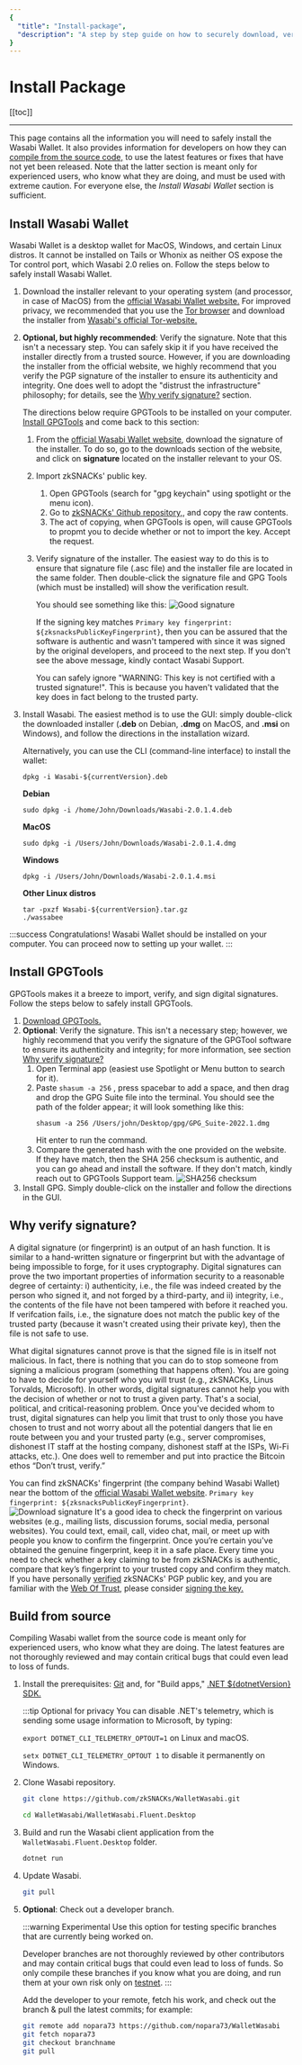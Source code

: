 ```yaml
---
{
  "title": "Install-package",
  "description": "A step by step guide on how to securely download, verify and install the software packages of Wasabi for Linux, Windows and Mac. This is the Wasabi documentation, an archive of knowledge about the open-source, non-custodial and privacy-focused Bitcoin wallet for desktop."
}
---
```



# Install Package

[[toc]]

---

This page contains all the information you will need to safely install the Wasabi Wallet. 
It also provides information for developers on how they can [compile from the source code,](#build-from-source) to use the latest features or fixes that have not yet been released.
Note that the latter section is meant only for experienced users, who know what they are doing, and must be used with extreme caution.
For everyone else, the *Install Wasabi Wallet* section is sufficient.

## Install Wasabi Wallet
Wasabi Wallet is a desktop wallet for MacOS, Windows, and certain Linux distros.
It cannot be installed on Tails or Whonix as neither OS expose the Tor control port, which Wasabi 2.0 relies on.
Follow the steps below to safely install Wasabi Wallet.

1. Download the installer relevant to your operating system (and processor, in case of MacOS) from the [official Wasabi Wallet website.](wasabiwallet.io/#download)
For improved privacy, we recommended that you use the [Tor browser](https://www.torproject.org/) and download the installer from [Wasabi's official Tor-website.](http://wasabiukrxmkdgve5kynjztuovbg43uxcbcxn6y2okcrsg7gb6jdmbad.onion/)
2. **Optional, but highly recommended**: Verify the signature. 
Note that this isn't a necessary step. 
You can safely skip it if you have received the installer directly from a trusted source. 
However, if you are downloading the installer from the official website, we highly recommend that you verify the PGP signature of the installer to ensure its authenticity and integrity. 
One does well to adopt the "distrust the infrastructure" philosophy; for details, see the [Why verify signature?](#why-verify-signature) section.

    The directions below require GPGTools to be installed on your computer. [Install GPGTools](#install-gpgtools) and come back to this section:
    1. From the [official Wasabi Wallet website](wasabiwallet.io/#download), download the signature of the installer. 
    To do so, go to the downloads section of the website, and click on **signature** located on the installer relevant to your OS.
    2. Import zkSNACKs' public key. 
        1. Open GPGTools (search for "gpg keychain" using spotlight or the menu icon).
        2. Go to [zkSNACKs' Github repository,](https://github.com/zkSNACKs/WalletWasabi/blob/master/PGP.txt), and copy the raw contents.
        3. The act of copying, when GPGTools is open, will cause GPGTools to propmt you to decide whether or not to import the key. Accept the request.
    3. Verify signature of the installer.
        The easiest way to do this is to ensure that signature file (.asc file) and the installer file are located in the same folder.
        Then double-click the signature file and GPG Tools (which must be installed) will show the verification result.

        You should see something like this:
        ![Good signature](/gpgtools-verification.png "Good signature")
        
        If the signing key matches `Primary key fingerprint: ${zksnacksPublicKeyFingerprint}`, then you can be assured that the software is authentic and wasn't tampered with since it was signed by the original developers, and proceed to the next step.
        If you don't see the above message, kindly contact Wasabi Support.
        
        You can safely ignore "WARNING: This key is not certified with a trusted signature!". 
        This is because you haven't validated that the key does in fact belong to the trusted party.
3. Install Wasabi.
The easiest method is to use the GUI: simply double-click the downloaded installer (**.deb** on Debian, **.dmg** on MacOS, and **.msi** on Windows), and follow the directions in the installation wizard.

    Alternatively, you can use the CLI (command-line interface) to install the wallet:
    ```
    dpkg -i Wasabi-${currentVersion}.deb
    ```
    **Debian**
    ```
    sudo dpkg -i /home/John/Downloads/Wasabi-2.0.1.4.deb
    ```
    **MacOS**
    ```
    sudo dpkg -i /Users/John/Downloads/Wasabi-2.0.1.4.dmg
    ```
    **Windows**
    ```
    dpkg -i /Users/John/Downloads/Wasabi-2.0.1.4.msi
    ```
    **Other Linux distros**
    ```
    tar -pxzf Wasabi-${currentVersion}.tar.gz
    ./wassabee
    ```
:::success Congratulations!
    Wasabi Wallet should be installed on your computer. You can proceed now to setting up your wallet.
    :::

## Install GPGTools
GPGTools makes it a breeze to import, verify, and sign digital signatures.
Follow the steps below to safely install GPGTools.

1. [Download GPGTools.](https://gpgtools.org/)
2. **Optional**: Verify the signature. 
    This isn't a necessary step; however, we highly recommend that you verify the signature of the GPGTool software to ensure its authenticity and integrity; for more information, see section [Why verify signature?](#why-verify-signature)
    1. Open Terminal app (easiest use Spotlight or Menu button to search for it).
    2. Paste `shasum -a 256` , press spacebar to add a space, and then drag and drop the GPG Suite file into the terminal. 
        You should see the path of the folder appear; it will look something like this: 
        ```
        shasum -a 256 /Users/john/Desktop/gpg/GPG_Suite-2022.1.dmg
        ```
        Hit enter to run the command.
    2. Compare the generated hash with the one provided on the website.
        If they have match, then the SHA 256 checksum is authentic, and you can go ahead and install the software. 
        If they don't match, kindly reach out to GPGTools Support team. 
        ![SHA256 checksum](/gpg-sha.png "Verify SHA256 checksum")
3. Install GPG. Simply double-click on the installer and follow the directions in the GUI.

## Why verify signature?
A digital signature (or fingerprint) is an output of an hash function. 
It is similar to a hand-written signature or fingerprint but with the advantage of being impossible to forge, for it uses cryptography.
Digital signatures can prove the two important properties of information security to a reasonable degree of certainty: i) authenticity, i.e., the file was indeed created by the person who signed it, and not forged by a third-party,  and ii) integrity, i.e., the contents of the file have not been tampered with before it reached you. 
If verifcation fails, i.e., the signature does not match the public key of the trusted party (because it wasn't created using their private key), then the file is not safe to use.

What digital signatures cannot prove is that the signed file is in itself not malicious. 
In fact, there is nothing that you can do to stop someone from signing a malicious program (something that happens often). 
You are going to have to decide for yourself who you will trust (e.g., zkSNACKs, Linus Torvalds, Microsoft). 
In other words, digital signatures cannot help you with the decision of whether or not to trust a given party. 
That's a social, political, and critical-reasoning problem.
Once you've decided whom to trust, digital signatures can help you limit that trust to only those you have chosen to trust and not worry about all the potential dangers that lie en route between you and your trusted party (e.g., server compromises, dishonest IT staff at the hosting company, dishonest staff at the ISPs, Wi-Fi attacks, etc.). 
One does well to remember and put into practice the Bitcoin ethos “Don’t trust, verify.” 
 
You can find zkSNACKs' fingerprint (the company behind Wasabi Wallet) near the bottom of the [official Wasabi Wallet website](wasabiwallet.io/#download). `Primary key fingerprint: ${zksnacksPublicKeyFingerprint}`.  
![Download signature](/signature-website.png "Download signature")
It's a good idea to check the fingerprint on various websites (e.g., mailing lists, discussion forums, social media, personal websites).
You could text, email, call, video chat, mail, or meet up with people you know to confirm the fingerprint.
Once you’re certain you've obtained the genuine fingerprint, keep it in a safe place. 
Every time you need to check whether a key claiming to be from zkSNACKs is authentic, compare that key’s fingerprint to your trusted copy and confirm they match.
If you have personally [verified](https://gpgtools.tenderapp.com/kb/how-to/trusting-keys-and-why-this-signature-is-not-to-be-trusted#how-to-sign-a-verified-key) zkSNACKs' PGP public key, and you are familiar with the [Web Of Trust](https://www.gnupg.org/gph/en/manual/x334.html), please consider [signing the key.](https://gpgtools.tenderapp.com/kb/how-to/trusting-keys-and-why-this-signature-is-not-to-be-trusted#how-to-sign-a-verified-key)


## Build from source
Compiling Wasabi wallet from the source code is meant only for experienced users, who know what they are doing. The latest features are not thoroughly reviewed and may contain critical bugs that could even lead to loss of funds.

1. Install the prerequisites: [Git](https://git-scm.com/downloads)
and, for "Build apps," [.NET ${dotnetVersion} SDK.](https://dotnet.microsoft.com/download)
    
	:::tip Optional for privacy
	You can disable .NET's telemetry, which is sending some usage information to Microsoft, by typing:
    
	`export DOTNET_CLI_TELEMETRY_OPTOUT=1` on Linux and macOS.
    
	`setx DOTNET_CLI_TELEMETRY_OPTOUT 1` to disable it permanently on Windows.
2. Clone Wasabi repository.

    ```sh
    git clone https://github.com/zkSNACKs/WalletWasabi.git
    
    cd WalletWasabi/WalletWasabi.Fluent.Desktop
    ```
3. Build and run the Wasabi client application from the `WalletWasabi.Fluent.Desktop` folder.
    ```sh
    dotnet run
    ```
4. Update Wasabi.
    ```sh
    git pull
    ```
5. **Optional**: Check out a developer branch.

    :::warning Experimental
    Use this option for testing specific branches that are currently being worked on.
    
    Developer branches are not thoroughly reviewed by other contributors and may contain critical bugs that could even lead to loss of funds.
    So only compile these branches if you know what you are doing, and run them at your own risk only on [testnet](/using-wasabi/Testnet.md).
    :::

    Add the developer to your remote, fetch his work, and check out the branch & pull the latest commits; for example:
    ```sh
    git remote add nopara73 https://github.com/nopara73/WalletWasabi
    git fetch nopara73
    git checkout branchname
    git pull
    ```